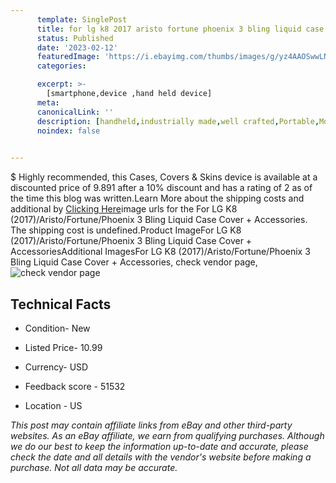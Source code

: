 ```yaml
---
      template: SinglePost
      title: for lg k8 2017 aristo fortune phoenix 3 bling liquid case cover accessories
      status: Published
      date: '2023-02-12'
      featuredImage: 'https://i.ebayimg.com/thumbs/images/g/yz4AAOSwwLNgvcri/s-l225.jpg'
      categories: 

      excerpt: >-
        [smartphone,device ,hand held device]
      meta:
      canonicalLink: ''
      description: [handheld,industrially made,well crafted,Portable,Mobile,Compact,Convenient,Lightweight,Maneuverable,Man-portable,Miniature,Carriable,Hand-held,Light,Holdable,Transportable,Mobile device,Pocket-sized,On-the-go,Wireless,Cordless,Compact size,Convenient size, smartphone,device ,hand held device]
      noindex: false

        
---
```

$
    Highly recommended, this Cases, Covers & Skins device is available at a discounted price of 9.891 after a 10% discount and has a rating of 2 as of the time this blog was written.Learn More about the shipping costs and additional by [Clicking Here](https://www.ebay.com/itm/115676975844?hash=item1aeee292e4%3Ag%3Ayz4AAOSwwLNgvcri&mkevt=1&mkcid=1&mkrid=711-53200-19255-0&campid=%253CePNCampaignId%253E&customid=%253CreferenceId%253E&toolid=10049)image urls for the For LG K8 (2017)/Aristo/Fortune/Phoenix 3 Bling Liquid Case Cover + Accessories. The shipping cost is undefined.Product ImageFor LG K8 (2017)/Aristo/Fortune/Phoenix 3 Bling Liquid Case Cover + AccessoriesAdditional ImagesFor LG K8 (2017)/Aristo/Fortune/Phoenix 3 Bling Liquid Case Cover + Accessories, check vendor page, ![check vendor page](https://origin-galleryplus.ebayimg.com/ws/web/115676975844_2_0_1/225x225.jpg,https://origin-galleryplus.ebayimg.com/ws/web/115676975844_3_0_1/225x225.jpg,https://origin-galleryplus.ebayimg.com/ws/web/115676975844_4_0_1/225x225.jpg,https://origin-galleryplus.ebayimg.com/ws/web/115676975844_5_0_1/225x225.jpg,https://origin-galleryplus.ebayimg.com/ws/web/115676975844_6_0_1/225x225.jpg,https://origin-galleryplus.ebayimg.com/ws/web/115676975844_7_0_1/225x225.jpg,https://origin-galleryplus.ebayimg.com/ws/web/115676975844_8_0_1/225x225.jpg,https://origin-galleryplus.ebayimg.com/ws/web/115676975844_9_0_1/225x225.jpg,https://origin-galleryplus.ebayimg.com/ws/web/115676975844_10_0_1/225x225.jpg,https://origin-galleryplus.ebayimg.com/ws/web/115676975844_11_0_1/225x225.jpg,https://origin-galleryplus.ebayimg.com/ws/web/115676975844_12_0_1/225x225.jpg)
    
    

 ## Technical Facts 



     
      

 - Condition- New 


      

 - Listed Price- 10.99 


      

 - Currency- USD 


      

 - Feedback score - 51532 


      

 - Location - US 


      
      

 *_This post may contain affiliate links from eBay and other third-party websites. As an eBay affiliate, we earn from qualifying purchases. Although we do our best to keep the information up-to-date and accurate, please check the date and all details with the vendor's website before making a purchase. Not all data may be accurate._*



    
    
    
    
    